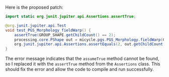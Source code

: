 Here is the proposed patch:

```java
import static org.junit.jupiter.api.Assertions.assertTrue;

@org.junit.jupiter.api.Test
void test_PGS_Morphology_fieldWarp() {
    assertTrue(GROUP_SHAPE.getChildCount() == 2);
    processing.core.PShape out = micycle.pgs.PGS_Morphology.fieldWarp(GROUP_SHAPE, 10, 1, false);
    org.junit.jupiter.api.Assertions.assertEquals(2, out.getChildCount());
}
```

The error message indicates that the `assumeTrue` method cannot be found, so I replaced it with the `assertTrue` method from the `Assertions` class. This should fix the error and allow the code to compile and run successfully.